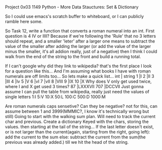 Project 0x03 1149 Python - More Data Stauctures: Set & Dictionary


So I could use emacs's scratch buffer to whiteboard, or I can publicly ramble here some.

So Task 12, write a function that converts a roman numeral into an int.
First question is 4 IV or IIII? Because if we're following the 'Rule' that no 3 letters should repeat, and a smaller 'leter' after a larger one means to subtract the value of the smaller after adding the larger (or add the value of the larger minus the smaller, it's all addion really, just of a negative) then I think I could walk from the end of the string to the front and build a running total.

If I can't google why did they link to wikipedia? that's the first place I look for a question like this... And I'm assuming what books I have with roman numerals are off limits too...
So lets make a quick list...
int 	|  string
1	|I
2	|II
3	|III
4	|Iv
5	|V
6     	|vI
7     	|vII
8	|VIII
9	|IX
10    	|X		Why does V only get used twice, where I and X get used 3 times?
87	|LXXXVII
707	|DCCVII
Just gonna assume I can pull the table from wikipedia, really just need the values of single letters
1:I  5:V
10:X 50:L
100:C	500:D
1000:M

Are roman numerals caps sensetive?
Can they be negative? not for this, can assume between 1 and 3999(MMMIC?, I know it's technically wrong but still)
Going to start with the walking sum plan.
Will need to track the current char and previous.
Create a dictionary Keyed with the chars, storing the values.
then starting at the tail of the string...
If the last letter doesn't exist, or is not larger than the current(again, starting from the right, going left):
       add the current to the sum
else:
	subtract the current from the sum(the previous was already added.)
till we hit the head of the string.
